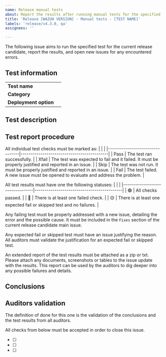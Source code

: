 ```yaml
---
name: Release manual tests 
about: Report the results after running manual tests for the specified release.
title: 'Release [WAZUH VERSION] - Manual tests - [TEST NAME]'
labels: 'release/v4.3.0, qa'
assignees: ''

---
```


The following issue aims to run the specified test for the current release candidate, report the results, and open new issues for any encountered errors.

## Test information
|                       |                                            |
|-----------------------|--------------------------------------------|
| **Test name**         |                                            |
| **Category**          |                                            |
| **Deployment option** |                                            |

## Test description

## Test report procedure
All individual test checks must be marked as:
|                                  |                                            |
|---------------------------------|--------------------------------------------|
| Pass | The test ran successfully. |
| Xfail | The test was expected to fail and it failed. It must be properly justified and reported in an issue.  |
| Skip | The test was not run. It must be properly justified and reported in an issue.  |
| Fail | The test failed. A new issue must be opened to evaluate and address the problem. |

All test results must have one the following statuses: 
|                                  |                                            |
|---------------------------------|--------------------------------------------|
| :green_circle:  | All checks passed. |
| :red_circle:  | There is at least one failed check. |
| :yellow_circle:  | There is at least one expected fail or skipped test and no failures. |

Any failing test must be properly addressed with a new issue, detailing the error and the possible cause. It must be included in the `Fixes` section of the current release candidate main issue.

Any expected fail or skipped test must have an issue justifying the reason. All auditors must validate the justification for an expected fail or skipped test.

An extended report of the test results must be attached as a zip or txt. Please attach any documents, screenshots or tables to the issue update with the results. This report can be used by the auditors to dig deeper into any possible failures and details.

## Conclusions

<!--
All tests have been executed and the results can be found [here]().

|                |             |                     |                |
|----------------|-------------|---------------------|----------------|
| **Status**     | **Test**    | **Failure type**    | **Notes**      |
|                |             |                     |                |

All tests have passed and the fails have been reported or justified. I therefore conclude that this issue is finished and OK for this release candidate.
-->

## Auditors validation
The definition of done for this one is the validation of the conclusions and the test results from all auditors.

All checks from below must be accepted in order to close this issue.

- [ ] 
- [ ]
- [ ] 